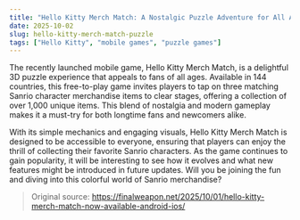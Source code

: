```yaml
---
title: "Hello Kitty Merch Match: A Nostalgic Puzzle Adventure for All Ages"
date: 2025-10-02
slug: hello-kitty-merch-match-puzzle
tags: ["Hello Kitty", "mobile games", "puzzle games"]
---
```


The recently launched mobile game, Hello Kitty Merch Match, is a delightful 3D puzzle experience that appeals to fans of all ages. Available in 144 countries, this free-to-play game invites players to tap on three matching Sanrio character merchandise items to clear stages, offering a collection of over 1,000 unique items. This blend of nostalgia and modern gameplay makes it a must-try for both longtime fans and newcomers alike.

With its simple mechanics and engaging visuals, Hello Kitty Merch Match is designed to be accessible to everyone, ensuring that players can enjoy the thrill of collecting their favorite Sanrio characters. As the game continues to gain popularity, it will be interesting to see how it evolves and what new features might be introduced in future updates. Will you be joining the fun and diving into this colorful world of Sanrio merchandise?

> Original source: https://finalweapon.net/2025/10/01/hello-kitty-merch-match-now-available-android-ios/